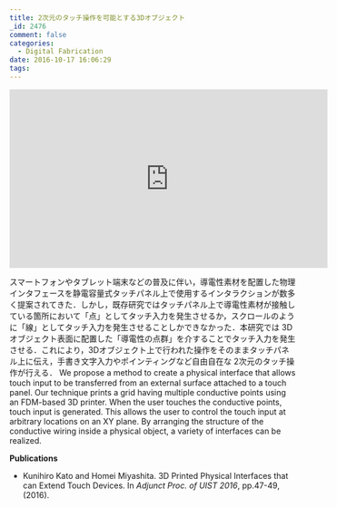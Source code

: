 ```yaml
---
title: 2次元のタッチ操作を可能とする3Dオブジェクト
_id: 2476
comment: false
categories:
  - Digital Fabrication
date: 2016-10-17 16:06:29
tags:
---
```



<iframe width="560" height="315" src="https://www.youtube.com/embed/G-qAFpd_R3M" frameborder="0" allowfullscreen></iframe>



スマートフォンやタブレット端末などの普及に伴い，導電性素材を配置した物理インタフェースを静電容量式タッチパネル上で使用するインタラクションが数多く提案されてきた．しかし，既存研究ではタッチパネル上で導電性素材が接触している箇所において「点」としてタッチ入力を発生させるか，スクロールのように「線」としてタッチ入力を発生させることしかできなかった．本研究では 3Dオブジェクト表面に配置した「導電性の点群」を介することでタッチ入力を発生させる．これにより，3Dオブジェクト上で行われた操作をそのままタッチパネル上に伝え，手書き文字入力やポインティングなど自由自在な 2次元のタッチ操作が行える．
We propose a method to create a physical interface that allows touch input to be transferred from an external surface attached to a touch panel. Our technique prints a grid having multiple conductive points using an FDM-based 3D printer. When the user touches the conductive points, touch input is generated. This allows the user to control the touch input at arbitrary locations on an XY plane. By arranging the structure of the conductive wiring inside a physical object, a variety of interfaces can be realized.

**Publications**

*   Kunihiro Kato and Homei Miyashita. 3D Printed Physical Interfaces that can Extend Touch Devices. In _Adjunct Proc. of UIST 2016_, pp.47-49, (2016).
